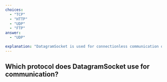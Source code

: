 ```yaml
---
choices:
  - "TCP"
  - "HTTP"
  - "UDP"
  - "FTP"
answer:
  - "UDP"

explanation: "DatagramSocket is used for connectionless communication over the UDP protocol."
---
```


## Which protocol does DatagramSocket use for communication?
